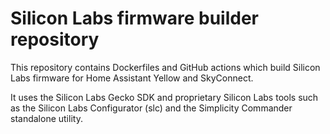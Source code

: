 # Silicon Labs firmware builder repository

This repository contains Dockerfiles and GitHub actions which build Silicon Labs
firmware for Home Assistant Yellow and SkyConnect.

It uses the Silicon Labs Gecko SDK and proprietary Silicon Labs tools such as
the Silicon Labs Configurator (slc) and the Simplicity Commander standalone
utility.
